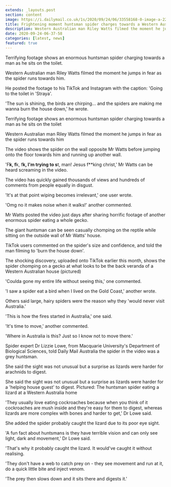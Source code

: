 ```yaml
---
extends: _layouts.post
section: content
image: https://i.dailymail.co.uk/1s/2020/09/24/06/33558168-0-image-a-22_1600924815739.jpg 
title: Frightening moment huntsman spider charges towards a Western Australian man as he sits on the toilet 
description: Western Australian man Riley Watts filmed the moment he jumps in fear as the spider runs towards him and posted the video to TikTok. 
date: 2020-09-24-06-37-58 
categories: [latest, news] 
featured: true 
--- 
```

Terrifying footage shows an enormous huntsman spider charging towards a man as he sits on the toilet.

Western Australian man Riley Watts filmed the moment he jumps in fear as the spider runs towards him.

He posted the footage to his TikTok and Instagram with the caption: 'Going to the toilet in 'Straya'.

'The sun is shining, the birds are chirping... and the spiders are making me wanna burn the house down,' he wrote.

Terrifying footage shows an enormous huntsman spider charging towards a man as he sits on the toilet

Western Australian man Riley Watts filmed the moment he jumps in fear as the spider runs towards him

The video shows the spider on the wall opposite Mr Watts before jumping onto the floor towards him and running up another wall.

'F**k, f**k, f**k, I'm trying to s**t, man! Jesus f**king christ,' Mr Watts can be heard screaming in the video. 

The video has quickly gained thousands of views and hundreds of comments from people equally in disgust.

'It's at that point wiping becomes irrelevant,' one user wrote.

'Omg no it makes noise when it walks!' another commented. 

Mr Watts posted the video just days after sharing horrific footage of another enormous spider eating a whole gecko.

The giant huntsman can be seen casually chomping on the reptile while sitting on the outside wall of Mr Watts' house.

TikTok users commented on the spider's size and confidence, and told the man filming to 'burn the house down'.

The shocking discovery, uploaded onto TikTok earlier this month, shows the spider chomping on a gecko at what looks to be the back veranda of a Western Australian house (pictured)

'Coulda gone my entire life without seeing this,' one commented.

'I saw a spider eat a bird when I lived on the Gold Coast,' another wrote.

Others said large, hairy spiders were the reason why they 'would never visit Australia.'

'This is how the fires started in Australia,' one said.

'It's time to move,' another commented.

'Where in Australia is this? Just so I know not to move there.'

Spider expert Dr Lizzie Lowe, from Macquarie University's Department of Biological Sciences, told Daily Mail Australia the spider in the video was a grey huntsman.

She said the sight was not unusual but a surprise as lizards were harder for arachnids to digest.

She said the sight was not unusual but a surprise as lizards were harder for a 'helping house guest' to digest. Pictured: The huntsman spider eating a lizard at a Western Australia home 

'They usually love eating cockroaches because when you think of it cockroaches are mush inside and they're easy for them to digest, whereas lizards are more complex with bones and harder to get,' Dr Lowe said.

She added the spider probably caught the lizard due to its poor eye sight.

'A fun fact about huntsmans is they have terrible vision and can only see light, dark and movement,' Dr Lowe said.

'That's why it probably caught the lizard. It would've caught it without realising.

'They don't have a web to catch prey on - they see movement and run at it, do a quick little bite and inject venom.

'The prey then slows down and it sits there and digests it.'  

